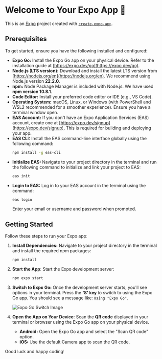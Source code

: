 # Welcome to Your Expo App 👋

This is an [Expo](https://expo.dev) project created with [`create-expo-app`](https://www.npmjs.com/package/create-expo-app).

## Prerequisites

To get started, ensure you have the following installed and configured:

* **Expo Go:** Install the Expo Go app on your physical device. Refer to the installation guide at [https://expo.dev/go](https://expo.dev/go).
* **Node.js (LTS version):** Download and install the latest LTS version from [https://nodejs.org/en](https://nodejs.org/en). We recommend using Node.js version **22.2.0**.
* **npm:** Node Package Manager is included with Node.js. We have used **npm version 10.8.1**.
* **Code Editor:** Install your preferred code editor or IDE (e.g., VS Code).
* **Operating System:** macOS, Linux, or Windows (with PowerShell and WSL2 recommended for a smoother experience). Ensure you have a terminal window open.
* **EAS Account:** If you don't have an Expo Application Services (EAS) account, create one at [https://expo.dev/signup](https://expo.dev/signup). This is required for building and deploying your app.
* **EAS CLI:** Install the EAS command-line interface globally using the following command:
    ```bash
    npm install -g eas-cli
    ```
* **Initialize EAS:** Navigate to your project directory in the terminal and run the following command to initialize and link your project to EAS:
    ```bash
    eas init
    ```
* **Login to EAS:** Log in to your EAS account in the terminal using the command:
    ```bash
    eas login
    ```
    Enter your email or username and password when prompted.

## Getting Started

Follow these steps to run your Expo app:

1.  **Install Dependencies:** Navigate to your project directory in the terminal and install the required npm packages:
    ```bash
    npm install
    ```

2.  **Start the App:** Start the Expo development server:
    ```bash
    npx expo start
    ```

3.  **Switch to Expo Go:** Once the development server starts, you'll see options in your terminal. Press the **'S' key** to switch to using the Expo Go app. You should see a message like: `Using "Expo Go"`.

    ![Expo Go Switch Image](https://github.com/user-attachments/assets/37ae0b38-c971-4170-bb94-5325f70231a1)

4.  **Open the App on Your Device:** Scan the **QR code** displayed in your terminal or browser using the Expo Go app on your physical device.
    * **Android:** Open the Expo Go app and select the "Scan QR code" option.
    * **iOS:** Use the default Camera app to scan the QR code.

Good luck and happy coding!

